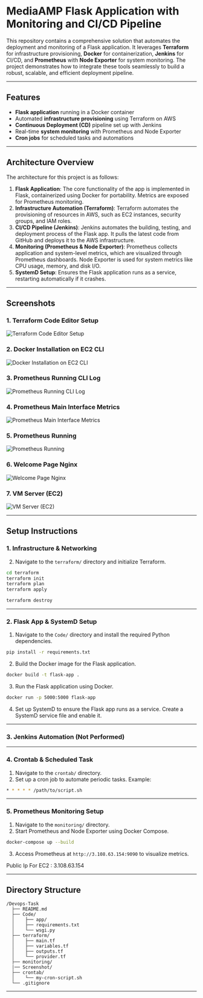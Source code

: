 # MediaAMP Flask Application with Monitoring and CI/CD Pipeline

This repository contains a comprehensive solution that automates the deployment and monitoring of a Flask application. It leverages **Terraform** for infrastructure provisioning, **Docker** for containerization, **Jenkins** for CI/CD, and **Prometheus** with **Node Exporter** for system monitoring. The project demonstrates how to integrate these tools seamlessly to build a robust, scalable, and efficient deployment pipeline.

---

## Features

- **Flask application** running in a Docker container
- Automated **infrastructure provisioning** using Terraform on AWS
- **Continuous Deployment (CD)** pipeline set up with Jenkins
- Real-time **system monitoring** with Prometheus and Node Exporter
- **Cron jobs** for scheduled tasks and automations

---

## Architecture Overview

The architecture for this project is as follows:

1. **Flask Application**: The core functionality of the app is implemented in Flask, containerized using Docker for portability. Metrics are exposed for Prometheus monitoring.
2. **Infrastructure Automation (Terraform)**: Terraform automates the provisioning of resources in AWS, such as EC2 instances, security groups, and IAM roles.
3. **CI/CD Pipeline (Jenkins)**: Jenkins automates the building, testing, and deployment process of the Flask app. It pulls the latest code from GitHub and deploys it to the AWS infrastructure.
4. **Monitoring (Prometheus & Node Exporter)**: Prometheus collects application and system-level metrics, which are visualized through Prometheus dashboards. Node Exporter is used for system metrics like CPU usage, memory, and disk I/O.
5. **SystemD Setup**: Ensures the Flask application runs as a service, restarting automatically if it crashes.

---

## Screenshots

### 1. Terraform Code Editor Setup
![Terraform Code Editor Setup](screenshot/Terraform%20Code%20Editor%20Setup.jpeg)

### 2. Docker Installation on EC2 CLI
![Docker Installation on EC2 CLI](screenshot/Docker%20installation%20on%20EC2%20CLI.jpeg)

### 3. Prometheus Running CLI Log
![Prometheus Running CLI Log](screenshot/Prometheus%20%20runing%20CLI%20Log.jpeg)

### 4. Prometheus Main Interface Metrics
![Prometheus Main Interface Metrics](screenshot/Prometheus%20main%20interface%20matric.jpeg)

### 5. Prometheus Running
![Prometheus Running](screenshot/Prometheus%20Run.jpeg)

### 6. Welcome Page Nginx
![Welcome Page Nginx](screenshot/welcome%20page%20nginx.jpeg)

### 7. VM Server (EC2)
![VM Server (EC2)](screenshot/VM%20Server%20(EC2).jpeg)

---

## Setup Instructions

### 1. Infrastructure & Networking

2. Navigate to the `terraform/` directory and initialize Terraform.

```bash
cd terraform
terraform init
terraform plan
terraform apply
```

```bash
terraform destroy
```

---

### 2. Flask App & SystemD Setup

1. Navigate to the `Code/` directory and install the required Python dependencies.

```bash
pip install -r requirements.txt
```

2. Build the Docker image for the Flask application.

```bash
docker build -t flask-app .
```

3. Run the Flask application using Docker.

```bash
docker run -p 5000:5000 flask-app
```

4. Set up SystemD to ensure the Flask app runs as a service. Create a SystemD service file and enable it.

---

### 3. Jenkins Automation (Not Performed)

---

### 4. Crontab & Scheduled Task

1. Navigate to the `crontab/` directory.
2. Set up a cron job to automate periodic tasks. Example:

```bash
* * * * * /path/to/script.sh
```

---

### 5. Prometheus Monitoring Setup

1. Navigate to the `monitoring/` directory.
2. Start Prometheus and Node Exporter using Docker Compose.

```bash
docker-compose up --build
```

3. Access Prometheus at `http://3.108.63.154:9090` to visualize metrics.

Public Ip For EC2 : 3.108.63.154


---

## Directory Structure

```
/Devops-Task
  ├── README.md                  
  ├── Code/                      
  │    ├── app/                  
  │    ├── requirements.txt       
  │    └── wsgi.py               
  ├── terraform/                 
  │    ├── main.tf               
  │    ├── variables.tf          
  │    ├── outputs.tf          
  │    └── provider.tf         
  ├── monitoring/              
  |── Screenshot/
  ├── crontab/ 
  │    └── my-cron-script.sh   
  └── .gitignore               
```

---

#
